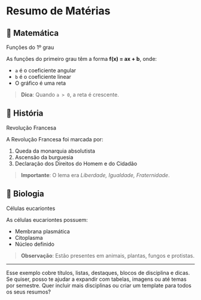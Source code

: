 <!-- index.md -->
<link rel="stylesheet" href="estilos-markdown.css">

# Resumo de Matérias

## 📐 Matemática

<div class="matematica">Funções do 1º grau</div>

As funções do primeiro grau têm a forma **f(x) = ax + b**, onde:

- `a` é o coeficiente angular
- `b` é o coeficiente linear
- O gráfico é uma reta

> **Dica**: Quando `a > 0`, a reta é crescente.

## 📜 História

<div class="historia">Revolução Francesa</div>

A Revolução Francesa foi marcada por:

1. Queda da monarquia absolutista
2. Ascensão da burguesia
3. Declaração dos Direitos do Homem e do Cidadão

> **Importante**: O lema era *Liberdade, Igualdade, Fraternidade*.

## 🧬 Biologia

<div class="biologia">Células eucariontes</div>

As células eucariontes possuem:

- Membrana plasmática
- Citoplasma
- Núcleo definido

> **Observação**: Estão presentes em animais, plantas, fungos e protistas.

---

Esse exemplo cobre títulos, listas, destaques, blocos de disciplina e dicas. Se quiser, posso te ajudar a expandir com tabelas, imagens ou até temas por semestre. Quer incluir mais disciplinas ou criar um template para todos os seus resumos?
